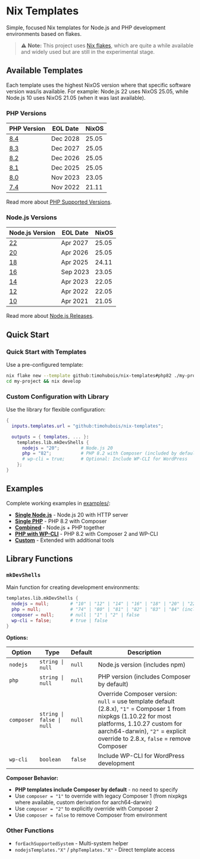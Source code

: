 # Nix Templates

Simple, focused Nix templates for Node.js and PHP development environments based on flakes.

> ⚠️ **Note:** This project uses [Nix flakes](https://nixos.wiki/wiki/Flakes), which are quite a while available and widely used but are still in the experimental stage.

## Available Templates

Each template uses the highest NixOS version where that specific software version was/is available. For example: Node.js 22 uses NixOS 25.05, while Node.js 10 uses NixOS 21.05 (when it was last available).

### PHP Versions

| PHP Version | EOL Date | NixOS |
|---------|----------|-------|
| [8.4](./php/php84) | Dec 2028 | 25.05 |
| [8.3](./php/php83) | Dec 2027 | 25.05 |
| [8.2](./php/php82) | Dec 2026 | 25.05 |
| [8.1](./php/php81) | Dec 2025 | 25.05 |
| [8.0](./php/php80) | Nov 2023 | 23.05 |
| [7.4](./php/php74) | Nov 2022 | 21.11 |

Read more about [PHP Supported Versions](https://www.php.net/supported-versions.php).

### Node.js Versions

| Node.js Version | EOL Date | NixOS |
|---------|----------|-------|
| [22](./nodejs/nodejs_22) | Apr 2027 | 25.05 |
| [20](./nodejs/nodejs_20) | Apr 2026 | 25.05 |
| [18](./nodejs/nodejs_18) | Apr 2025 | 24.11 |
| [16](./nodejs/nodejs_16) | Sep 2023 | 23.05 |
| [14](./nodejs/nodejs_14) | Apr 2023 | 22.05 |
| [12](./nodejs/nodejs_12) | Apr 2022 | 22.05 |
| [10](./nodejs/nodejs_10) | Apr 2021 | 21.05 |

Read more about [Node.js Releases](https://nodejs.org/en/about/previous-releases).

## Quick Start

### Quick Start with Templates

Use a pre-configured template:

```bash
nix flake new --template github:timohubois/nix-templates#php82 ./my-project
cd my-project && nix develop
```

### Custom Configuration with Library

Use the library for flexible configuration:

```nix
{
  inputs.templates.url = "github:timohubois/nix-templates";

  outputs = { templates, ... }:
    templates.lib.mkDevShells {
      nodejs = "20";        # Node.js 20
      php = "82";           # PHP 8.2 with Composer (included by default)
      # wp-cli = true;      # Optional: Include WP-CLI for WordPress
    };
}
```

## Examples

Complete working examples in [examples/](./examples/):

- **[Single Node.js](./examples/single-nodejs/)** - Node.js 20 with HTTP server
- **[Single PHP](./examples/single-php/)** - PHP 8.2 with Composer
- **[Combined](./examples/combined/)** - Node.js + PHP together
- **[PHP with WP-CLI](./examples/php-wpcli/)** - PHP 8.2 with Composer 2 and WP-CLI
- **[Custom](./examples/custom/)** - Extended with additional tools

## Library Functions

### `mkDevShells`

Main function for creating development environments:

```nix
templates.lib.mkDevShells {
  nodejs = null;        # "10" | "12" | "14" | "16" | "18" | "20" | "22"
  php = null;           # "74" | "80" | "81" | "82" | "83" | "84" (includes Composer by default)
  composer = null;      # null | "1" | "2" | false
  wp-cli = false;       # true | false
}
```

**Options:**

| Option | Type | Default | Description |
|--------|------|---------|-------------|
| `nodejs` | `string \| null` | `null` | Node.js version (includes npm) |
| `php` | `string \| null` | `null` | PHP version (includes Composer by default) |
| `composer` | `string \| false \| null` | `null` | Override Composer version: `null` = use template default (2.8.x), `"1"` = Composer 1 from nixpkgs (1.10.22 for most platforms, 1.10.27 custom for aarch64-darwin), `"2"` = explicit override to 2.8.x, `false` = remove Composer |
| `wp-cli` | `boolean` | `false` | Include WP-CLI for WordPress development |

**Composer Behavior:**
- **PHP templates include Composer by default** - no need to specify
- Use `composer = "1"` to override with legacy Composer 1 (from nixpkgs where available, custom derivation for aarch64-darwin)
- Use `composer = "2"` to explicitly override with Composer 2
- Use `composer = false` to remove Composer from environment

### Other Functions

- `forEachSupportedSystem` - Multi-system helper
- `nodejsTemplates."X"` / `phpTemplates."X"` - Direct template access
